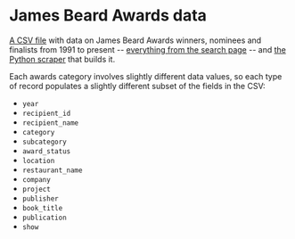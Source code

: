 # James Beard Awards data
[A CSV file](james-beard-awards.csv) with data on James Beard Awards winners, nominees and finalists from 1991 to present -- [everything from the search page](https://www.jamesbeard.org/awards/search) -- and [the Python scraper](fetch.py) that builds it.

Each awards category involves slightly different data values, so each type of record populates a slightly different subset of the fields in the CSV:
- `year`
- `recipient_id`
- `recipient_name`
- `category`
- `subcategory`
- `award_status`
- `location`
- `restaurant_name`
- `company`
- `project`
- `publisher`
- `book_title`
- `publication`
- `show`
